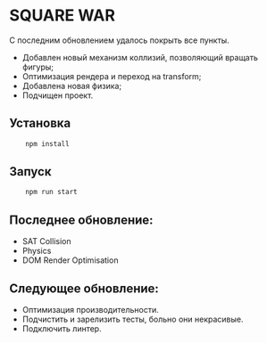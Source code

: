 # SQUARE WAR

С последним обновлением удалось покрыть все пункты.

- Добавлен новый механизм коллизий, позволяющий вращать фигуры;
- Оптимизация рендера и переход на transform;
- Добавлена новая физика;
- Подчищен проект.


## Установка

```js
    npm install
```

## Запуск

```js
    npm run start
```

## Последнее обновление:
- SAT Collision
- Physics
- DOM Render Optimisation

## Следующее обновление:
- Оптимизация производительности.
- Подчистить и зарелизить тесты, больно они некрасивые. 
- Подключить линтер.